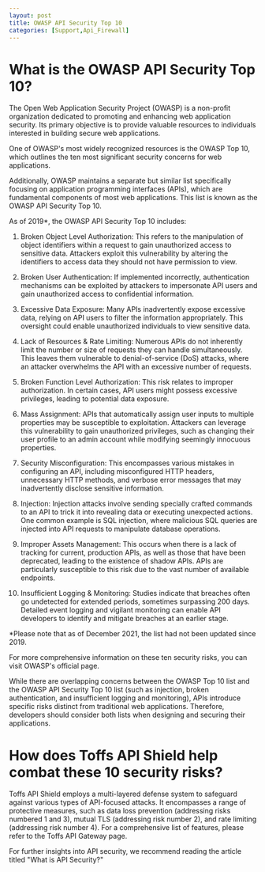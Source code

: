 ```yaml
---
layout: post
title: OWASP API Security Top 10
categories: [Support,Api_Firewall]
---
```

# What is the OWASP API Security Top 10?
The Open Web Application Security Project (OWASP) is a non-profit organization dedicated to promoting and enhancing web application security. Its primary objective is to provide valuable resources to individuals interested in building secure web applications.

One of OWASP's most widely recognized resources is the OWASP Top 10, which outlines the ten most significant security concerns for web applications.

Additionally, OWASP maintains a separate but similar list specifically focusing on application programming interfaces (APIs), which are fundamental components of most web applications. This list is known as the OWASP API Security Top 10.

As of 2019*, the OWASP API Security Top 10 includes:

1. Broken Object Level Authorization: This refers to the manipulation of object identifiers within a request to gain unauthorized access to sensitive data. Attackers exploit this vulnerability by altering the identifiers to access data they should not have permission to view.

2. Broken User Authentication: If implemented incorrectly, authentication mechanisms can be exploited by attackers to impersonate API users and gain unauthorized access to confidential information.

3. Excessive Data Exposure: Many APIs inadvertently expose excessive data, relying on API users to filter the information appropriately. This oversight could enable unauthorized individuals to view sensitive data.

4. Lack of Resources & Rate Limiting: Numerous APIs do not inherently limit the number or size of requests they can handle simultaneously. This leaves them vulnerable to denial-of-service (DoS) attacks, where an attacker overwhelms the API with an excessive number of requests.

5. Broken Function Level Authorization: This risk relates to improper authorization. In certain cases, API users might possess excessive privileges, leading to potential data exposure.

6. Mass Assignment: APIs that automatically assign user inputs to multiple properties may be susceptible to exploitation. Attackers can leverage this vulnerability to gain unauthorized privileges, such as changing their user profile to an admin account while modifying seemingly innocuous properties.

7. Security Misconfiguration: This encompasses various mistakes in configuring an API, including misconfigured HTTP headers, unnecessary HTTP methods, and verbose error messages that may inadvertently disclose sensitive information.

8. Injection: Injection attacks involve sending specially crafted commands to an API to trick it into revealing data or executing unexpected actions. One common example is SQL injection, where malicious SQL queries are injected into API requests to manipulate database operations.

9. Improper Assets Management: This occurs when there is a lack of tracking for current, production APIs, as well as those that have been deprecated, leading to the existence of shadow APIs. APIs are particularly susceptible to this risk due to the vast number of available endpoints.

10. Insufficient Logging & Monitoring: Studies indicate that breaches often go undetected for extended periods, sometimes surpassing 200 days. Detailed event logging and vigilant monitoring can enable API developers to identify and mitigate breaches at an earlier stage.

*Please note that as of December 2021, the list had not been updated since 2019.

For more comprehensive information on these ten security risks, you can visit OWASP's official page.

While there are overlapping concerns between the OWASP Top 10 list and the OWASP API Security Top 10 list (such as injection, broken authentication, and insufficient logging and monitoring), APIs introduce specific risks distinct from traditional web applications. Therefore, developers should consider both lists when designing and securing their applications.


# How does Toffs API Shield help combat these 10 security risks?
Toffs API Shield employs a multi-layered defense system to safeguard against various types of API-focused attacks. It encompasses a range of protective measures, such as data loss prevention (addressing risks numbered 1 and 3), mutual TLS (addressing risk number 2), and rate limiting (addressing risk number 4). For a comprehensive list of features, please refer to the Toffs API Gateway page.

For further insights into API security, we recommend reading the article titled "What is API Security?"
